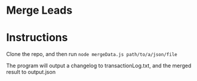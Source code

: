 # Merge Leads

# Instructions

Clone the repo, and then run
`node mergeData.js path/to/a/json/file`

The program will output a changelog to transactionLog.txt, and the merged result to output.json
